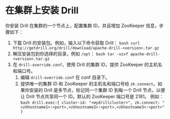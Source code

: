 # 在集群上安装 Drill

你安装 Drill 在集群的一个节点上，配置集群 ID，并且增加 ZooKeeper 信息，步骤如下：
  1. 下载 Drill 的安装包。例如，输入以下命令获取 Drill：
    ```bash
    curl http://getdrill.org/drill/download/apache-drill-<version>.tar.gz
    ```
  2. 解压安装包到你选择的目录，例如 ``` /opt ```：
    ```bash
    tar -xzvf apache-drill-<version>.tar.gz
    ```
  3. 在 ``` drill-override.conf ```，使用 Drill 的集群 ID，提供 ZooKeeper 的主机名和端口号。
      1. 编辑 ``` drill-override.conf ``` 在 conf 目录下。
      2. 提供唯一的集群 ID 和 ZooKeeper 的主机名和端口号给 ``` zk.connect ```。如果你安装的 Drill 是多节点，标记同一个集群 ID 到每一个 Drill 节点，以便让 Drill 节点共享同一个 ID。默认的 ZooKeeper 端口号是 2181。
    例如：
    ```bash
    drill.exec:{
    cluster-id: "<mydrillcluster>",
    zk.connect: "<zkhostname1>:<port>,<zkhostname2>:<port>,<zkhostname3>:<port>"
    }
    ```
